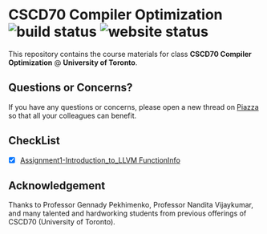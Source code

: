 # CSCD70 Compiler Optimization ![build status](https://github.com/UofT-EcoSystem/CSCD70/workflows/build/badge.svg) ![website status](https://github.com/UofT-EcoSystem/CSCD70/workflows/website/badge.svg)

This repository contains the course materials for class **CSCD70 Compiler
Optimization** @ **University of Toronto**.

## Questions or Concerns?

If you have any questions or concerns, please open a new thread on
[Piazza](https://piazza.com/utoronto.ca/winter2023/cscd70/home) so that all your
colleagues can benefit.

## CheckList

- [x] [Assignment1-Introduction_to_LLVM FunctionInfo](./Assignment1-Introduction_to_LLVM/FunctionInfo/)

## Acknowledgement

Thanks to Professor Gennady Pekhimenko, Professor Nandita Vijaykumar, and many
talented and hardworking students from previous offerings of CSCD70 (University
of Toronto).
